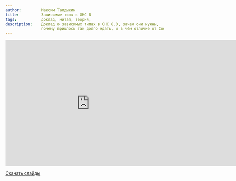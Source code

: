 ```yaml
---
author:         Максим Талдыкин
title:          Зависимые типы в GHC 8
tags:           доклад, митап, теория,
description:    Доклад о зависимых типах в GHC 8.0, зачем они нужны,
                почему пришлось так долго ждать, и в чём отличие от Coq и Idris.
---
```


<nobr><iframe
width="533" height="400"
src="https://www.youtube.com/embed/jww3gZwiE78"
frameborder="0" allowfullscreen></iframe><iframe
src="https://www.slideshare.net/slideshow/embed_code/key/KV6ZYkgCQNADr7"
width="476" height="400"
frameborder="0" marginwidth="0" marginheight="0" scrolling="no"></iframe></nobr>

[Скачать слайды](/files/meetup-2015-winter/3_ghc8.pdf)
